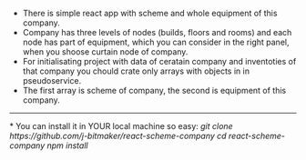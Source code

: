 * There is simple react app with scheme and whole equipment of this company. 
* Company has three levels of nodes (builds, floors and rooms) and each node has part of equipment, which you can consider in the right panel, when you shoose curtain node of company. 
* For initialisating project with data of ceratain company and inventoties of that company you chould crate only arrays with objects in in pseudoservice. 
* The first array is scheme of company, the second is equipment of this company.
<hr/>
* You can install it in YOUR local machine so easy:
<i> git clone https://github.com/j-bitmaker/react-scheme-company </i>
<i> cd react-scheme-company </i>
<i> npm install </i>
